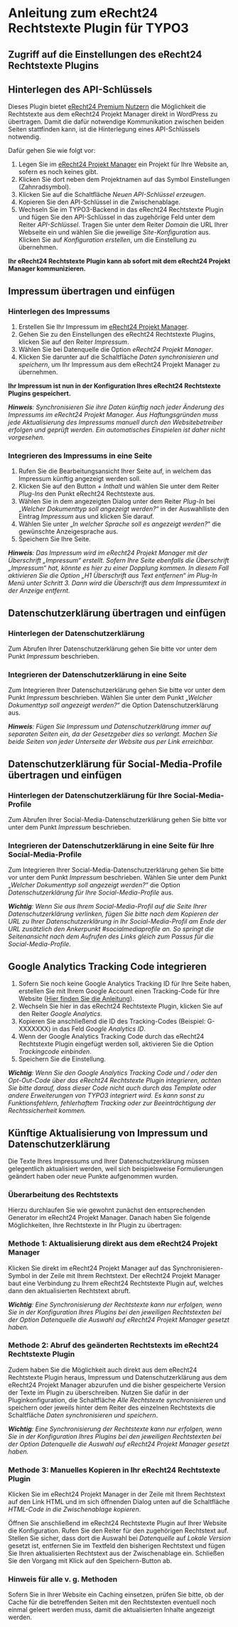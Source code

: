 Anleitung zum eRecht24 Rechtstexte Plugin für TYPO3
=======================================================

Zugriff auf die Einstellungen des eRecht24 Rechtstexte Plugins
--------------------------------------------------------------

Hinterlegen des API-Schlüssels
------------------------------

Dieses Plugin bietet [eRecht24 Premium Nutzern](https://www.e-recht24.de/mitglieder/) die Möglichkeit die Rechtstexte aus dem eRecht24 Projekt Manager direkt in WordPress zu übertragen. Damit die dafür notwendige Kommunikation zwischen beiden Seiten stattfinden kann, ist die Hinterlegung eines API-Schlüssels notwendig.

Dafür gehen Sie wie folgt vor:

1. Legen Sie im [eRecht24 Projekt Manager](https://www.e-recht24.de/mitglieder/tools/projekt-manager/) ein Projekt für Ihre Website an, sofern es noch keines gibt.
2. Klicken Sie dort neben dem Projektnamen auf das Symbol Einstellungen (Zahnradsymbol).
3. Klicken Sie auf die Schaltfläche _Neuen API-Schlüssel erzeugen_.
4. Kopieren Sie den API-Schlüssel in die Zwischenablage.
5. Wechseln Sie im TYPO3-Backend in das eRecht24 Rechtstexte Plugin und fügen Sie den API-Schlüssel in das zugehörige Feld unter dem Reiter _API-Schlüssel_. Tragen Sie unter dem Reiter _Domain_ die URL Ihrer Webseite ein und wählen Sie die jeweilige _Site-Konfiguration_ aus. Klicken Sie auf _Konfiguration erstellen_, um die Einstellung zu übernehmen.

**Ihr eRecht24 Rechtstexte Plugin kann ab sofort mit dem eRecht24 Projekt Manager kommunizieren.**

Impressum übertragen und einfügen
---------------------------------

### Hinterlegen des Impressums

1. Erstellen Sie Ihr Impressum im [eRecht24 Projekt Manager](https://www.e-recht24.de/mitglieder/tools/projekt-manager/).
2. Gehen Sie zu den Einstellungen des eRecht24 Rechtstexte Plugins, klicken Sie auf den Reiter _Impressum_.
3. Wählen Sie bei Datenquelle die Option _eRecht24 Projekt Manager_.
4. Klicken Sie darunter auf die Schaltfläche _Daten synchronisieren und speichern_, um Ihr Impressum aus dem eRecht24 Projekt Manager zu übernehmen.

**Ihr Impressum ist nun in der Konfiguration Ihres eRecht24 Rechtstexte Plugins gespeichert.**

_**Hinweis**: Synchronisieren Sie ihre Daten künftig nach jeder Änderung des Impressums im eRecht24 Projekt Manager. Aus Haftungsgründen muss jede Aktualisierung des Impressums manuell durch den Websitebetreiber erfolgen und geprüft werden. Ein automatisches Einspielen ist daher nicht vorgesehen._

### Integrieren des Impressums in eine Seite

1. Rufen Sie die Bearbeitungsansicht Ihrer Seite auf, in welchem das Impressum künftig angezeigt werden soll.
2. Klicken Sie auf den Button _+ Inthalt_ und wählen Sie unter dem Reiter _Plug-Ins_ den Punkt eRecht24 Rechtstexte aus.
3. Wählen Sie in dem angezeigten Dialog unter dem Reiter _Plug-In_ bei „_Welcher Dokumenttyp soll angezeigt werden?_“ in der Auswahlliste den Eintrag _Impressum_ aus und klicken Sie darauf.
4. Wählen Sie unter „_In welcher Sprache soll es angezeigt werden?_“ die gewünschte Anzeigesprache aus.
5. Speichern Sie Ihre Seite.

_**Hinweis**: Das Impressum wird im eRecht24 Projekt Manager mit der Überschrift „Impressum“ erstellt. Sofern Ihre Seite ebenfalls die Überschrift „Impressum“ hat, könnte es hier zu einer Dopplung kommen. In diesem Fall aktivieren Sie die Option „H1 Überschrift aus Text entfernen“ im Plug-In Menü unter Schritt 3. Dann wird die Überschrift aus dem Impressumtext in der Anzeige entfernt._

Datenschutzerklärung übertragen und einfügen
--------------------------------------------

### Hinterlegen der Datenschutzerklärung

Zum Abrufen Ihrer Datenschutzerklärung gehen Sie bitte vor unter dem Punkt _Impressum_ beschrieben.

### Integrieren der Datenschutzerklärung in eine Seite

Zum Integrieren Ihrer Datenschutzerklärung gehen Sie bitte vor unter dem Punkt _Impressum_ beschrieben. Wählen Sie unter dem Punkt „_Welcher Dokumenttyp soll angezeigt werden?_“ die Option Datenschutzerklärung aus.

_**Hinweis**: Fügen Sie Impressum und Datenschutzerklärung immer auf separaten Seiten ein, da der Gesetzgeber dies so verlangt. Machen Sie beide Seiten von jeder Unterseite der Website aus per Link erreichbar._

Datenschutzerklärung für Social-Media-Profile übertragen und einfügen
---------------------------------------------------------------------

### Hinterlegen der Datenschutzerklärung für Ihre Social-Media-Profile

Zum Abrufen Ihrer Social-Media-Datenschutzerklärung gehen Sie bitte vor unter dem Punkt _Impressum_ beschrieben.

### Integrieren der Datenschutzerklärung in eine Seite für Ihre Social-Media-Profile

Zum Integrieren Ihrer Social-Media-Datenschutzerklärung gehen Sie bitte vor unter dem Punkt _Impressum_ beschrieben. Wählen Sie unter dem Punkt „_Welcher Dokumenttyp soll angezeigt werden?_“ die Option _Datenschutzerklärung für Ihre Social-Media-Profile_ aus.

_**Wichtig**: Wenn Sie aus Ihrem Social-Media-Profil auf die Seite Ihrer Datenschutzerklärung verlinken, fügen Sie bitte nach dem Kopieren der URL zu Ihrer Datenschutzerklärung in Ihr Social-Media-Profil am Ende der URL zusätzlich den Ankerpunkt #socialmediaprofile an. So springt die Seitenansicht nach dem Aufrufen des Links gleich zum Passus für die Social-Media-Profile._

Google Analytics Tracking Code integrieren
------------------------------------------

1. Sofern Sie noch keine Google Analytics Tracking ID für Ihre Seite haben, erstellen Sie mit Ihrem Google Account einen Tracking-Code für Ihre Website ([Hier finden Sie die Anleitung](https://support.google.com/analytics/answer/1008015?hl=de)).
2. Wechseln Sie hier in das eRecht24 Rechtstexte Plugin, klicken Sie auf den Reiter _Google Analytics_.
3. Kopieren Sie anschließend die ID des Tracking-Codes (Beispiel: G-XXXXXXX) in das Feld _Google Analytics ID_.
4. Wenn der Google Analytics Tracking Code durch das eRecht24 Rechtstexte Plugin eingefügt werden soll, aktivieren Sie die Option _Trackingcode einbinden_.
5. Speichern Sie die Einstellung.

_**Wichtig**: Wenn Sie den Google Analytics Tracking Code und / oder den Opt-Out-Code über das eRecht24 Rechtstexte Plugin integrieren, achten Sie bitte darauf, dass dieser Code nicht auch durch das Template oder andere Erweiterungen von TYPO3 integriert wird. Es kann sonst zu Funktionsfehlern, fehlerhaftem Tracking oder zur Beeinträchtigung der Rechtssicherheit kommen._

Künftige Aktualisierung von Impressum und Datenschutzerklärung
--------------------------------------------------------------

Die Texte Ihres Impressums und Ihrer Datenschutzerklärung müssen gelegentlich aktualisiert werden, weil sich beispielsweise Formulierungen geändert haben oder neue Punkte aufgenommen wurden.

### Überarbeitung des Rechtstexts

Hierzu durchlaufen Sie wie gewohnt zunächst den entsprechenden Generator im eRecht24 Projekt Manager. Danach haben Sie folgende Möglichkeiten, Ihre Rechtstexte in Ihr Plugin zu übertragen:

### Methode 1: Aktualisierung direkt aus dem eRecht24 Projekt Manager

Klicken Sie direkt im eRecht24 Projekt Manager auf das Synchronisieren-Symbol in der Zeile mit Ihrem Rechtstext. Der eRecht24 Projekt Manager baut eine Verbindung zu Ihrem eRecht24 Rechtstexte Plugin auf, welches dann den aktualisierten Rechtstext abruft.

_**Wichtig**: Eine Synchronisierung der Rechtstexte kann nur erfolgen, wenn Sie in der Konfiguration Ihres Plugins bei den jeweiligen Rechtstexten bei der Option Datenquelle die Auswahl auf eRecht24 Projekt Manager gesetzt haben._

### Methode 2: Abruf des geänderten Rechtstexts im eRecht24 Rechtstexte Plugin

Zudem haben Sie die Möglichkeit auch direkt aus dem eRecht24 Rechtstexte Plugin heraus, Impressum und Datenschutzerklärung aus dem eRecht24 Projekt Manager abzurufen und die bisher gespeicherte Version der Texte im Plugin zu überschreiben. Nutzen Sie dafür in der Pluginkonfiguration, die Schaltfläche _Alle Rechtstexte synchronisieren_ und speichern oder jeweils hinter dem Reiter des einzelnen Rechtstexts die Schaltfläche _Daten synchronisieren und speichern_.

_**Wichtig**: Eine Synchronisierung der Rechtstexte kann nur erfolgen, wenn Sie in der Konfiguration Ihres Plugins bei den jeweiligen Rechtstexten bei der Option Datenquelle die Auswahl auf eRecht24 Projekt Manager gesetzt haben._

### Methode 3: Manuelles Kopieren in Ihr eRecht24 Rechtstexte Plugin

Klicken Sie im eRecht24 Projekt Manager in der Zeile mit Ihrem Rechtstext auf den Link HTML und im sich öffnenden Dialog unten auf die Schaltfläche _HTML-Code in die Zwischenablage kopieren_.

Öffnen Sie anschließend im eRecht24 Rechtstexte Plugin auf Ihrer Website die Konfiguration. Rufen Sie den Reiter für den zugehörigen Rechtstext auf. Stellen Sie sicher, dass dort die Auswahl bei _Datenquelle_ auf _Lokale Version_ gesetzt ist, entfernen Sie im Textfeld den bisherigen Rechtstext und fügen Sie Ihren aktualisierten Rechtstext aus der Zwischenablage ein. Schließen Sie den Vorgang mit Klick auf den Speichern-Button ab.

### Hinweis für alle v. g. Methoden

Sofern Sie in Ihrer Website ein Caching einsetzen, prüfen Sie bitte, ob der Cache für die betreffenden Seiten mit den Rechtstexten eventuell noch einmal geleert werden muss, damit die aktualisierten Inhalte angezeigt werden.
